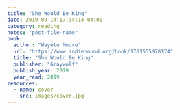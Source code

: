 ```yaml
---
title: "She Would Be King"
date: 2019-09-14T17:34:14-04:00
category: reading
notes: "post-file-name"
book:
  author: "Wayétu Moore"
  url: "https://www.indiebound.org/book/9781555978174"
  title: "She Would Be King"
  publisher: "Graywolf"
  publish_year: 2019
  year_read: 2019
resources:
  - name: cover
    src: images/cover.jpg
---
```


